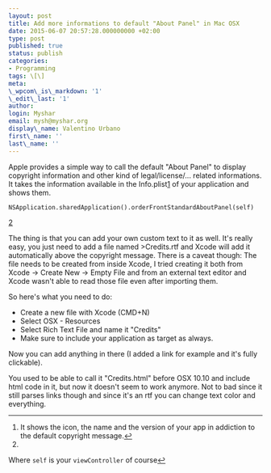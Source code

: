 ```yaml
---
layout: post
title: Add more informations to default "About Panel" in Mac OSX
date: 2015-06-07 20:57:28.000000000 +02:00
type: post
published: true
status: publish
categories:
- Programming
tags: \[\]
meta:
\_wpcom\_is\_markdown: '1'
\_edit\_last: '1'
author:
login: Myshar
email: mysh@myshar.org
display\_name: Valentino Urbano
first\_name: ''
last\_name: ''
---
```


Apple provides a simple way to call the default "About Panel" to display copyright information and other kind of legal/license/... related informations. It takes the information available in the Info.plist[1][0] of your application and shows them. 
    
    NSApplication.sharedApplication().orderFrontStandardAboutPanel(self)

[2][1]

The thing is that you can add your own custom text to it as well. It's really easy, you just need to add a file named \>Credits.rtf and Xcode will add it automatically above the copyright message. There is a caveat though: The file needs to be created from inside Xcode, I tried creating it both from Xcode -\> Create New -\> Empty File and from an external text editor and Xcode wasn't able to read those file even after importing them.

So here's what you need to do:  
- Create a new file with Xcode (CMD+N)  
- Select OSX - Resources  
- Select Rich Text File and name it "Credits"  
- Make sure to include your application as target as always.

Now you can add anything in there (I added a link for example and it's fully clickable).

You used to be able to call it "Credits.html" before OSX 10.10 and include html code in it, but now it doesn't seem to work anymore. Not to bad since it still parses links though and since it's an rtf you can change text color and everything.

---

1. It shows the icon, the name and the version of your app in addiction to the default copyright message.[↩][2]
2. 
Where `self` is your `viewController` of course[↩][3]


[0]: #f1-052915
[1]: #f2-052915
[2]: #r1-052915
[3]: #r2-052915